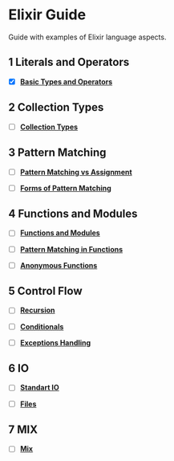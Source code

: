 # Elixir Guide
Guide with examples of Elixir language aspects.

## 1 Literals and Operators
+ [X] **[Basic Types and Operators](01_literals_and_operators/literals_and_operators.md)**


## 2 Collection Types
+ [ ] **[Collection Types](02_collection_types/collection_types.md)**


## 3 Pattern Matching
+ [ ] **[Pattern Matching vs Assignment](03_pattern_matching/1_pattern_matching.md)**
+ [ ] **[Forms of Pattern Matching](03_pattern_matching/2_forms_of_pattern_matching.md)**


## 4 Functions and Modules
+ [ ] **[Functions and Modules](04_functions_and_modules/1_functions_and_modules.md)**
+ [ ] **[Pattern Matching in Functions](04_functions_and_modules/2_pattern_matching_in_functions.md)**
+ [ ] **[Anonymous Functions](3_anonymous_functions/3_anonymous_functions.md)**


## 5 Control Flow
+ [ ] **[Recursion](05_control_flow/1_recursion.md)**
+ [ ] **[Conditionals](05_control_flow/2_conditionals.md)**
+ [ ] **[Exceptions Handling](05_control_flow/3_exceptions_handling.md)**


## 6 IO
+ [ ] **[Standart IO](06_io/1_standart_io.md)**
+ [ ] **[Files](06_io/2_files.md)**


## 7 MIX
+ [ ] **[Mix](07_mix/mix.md)**

